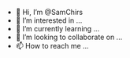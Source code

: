 - 👋 Hi, I’m @SamChirs
- 👀 I’m interested in ...
- 🌱 I’m currently learning ...
- 💞️ I’m looking to collaborate on ...
- 📫 How to reach me ...

<!---
SamChirs/SamChirs is a ✨ special ✨ repository because its `README.md` (this file) appears on your GitHub profile.
You can click the Preview link to take a look at your changes.
--->
